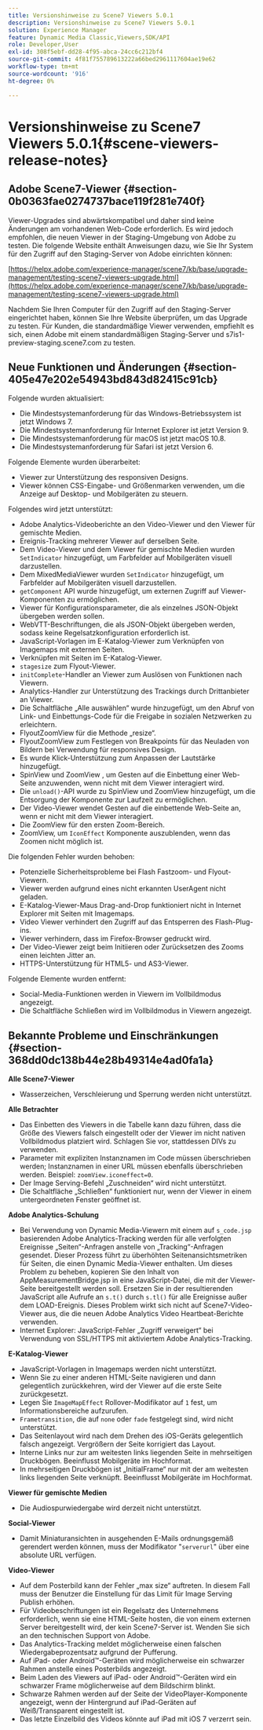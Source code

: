 ```yaml
---
title: Versionshinweise zu Scene7 Viewers 5.0.1
description: Versionshinweise zu Scene7 Viewers 5.0.1
solution: Experience Manager
feature: Dynamic Media Classic,Viewers,SDK/API
role: Developer,User
exl-id: 308f5ebf-dd28-4f95-abca-24cc6c212bf4
source-git-commit: 4f81f755789613222a66bed2961117604ae19e62
workflow-type: tm+mt
source-wordcount: '916'
ht-degree: 0%

---
```


# Versionshinweise zu Scene7 Viewers 5.0.1{#scene-viewers-release-notes}

## Adobe Scene7-Viewer {#section-0b0363fae0274737bace119f281e740f}

Viewer-Upgrades sind abwärtskompatibel und daher sind keine Änderungen am vorhandenen Web-Code erforderlich. Es wird jedoch empfohlen, die neuen Viewer in der Staging-Umgebung von Adobe zu testen. Die folgende Website enthält Anweisungen dazu, wie Sie Ihr System für den Zugriff auf den Staging-Server von Adobe einrichten können:

[https://helpx.adobe.com/experience-manager/scene7/kb/base/upgrade-management/testing-scene7-viewers-upgrade.html](https://helpx.adobe.com/experience-manager/scene7/kb/base/upgrade-management/testing-scene7-viewers-upgrade.html)

Nachdem Sie Ihren Computer für den Zugriff auf den Staging-Server eingerichtet haben, können Sie Ihre Website überprüfen, um das Upgrade zu testen. Für Kunden, die standardmäßige Viewer verwenden, empfiehlt es sich, einen Adobe mit einem standardmäßigen Staging-Server und s7is1-preview-staging.scene7.com zu testen.

## Neue Funktionen und Änderungen {#section-405e47e202e54943bd843d82415c91cb}

Folgende wurden aktualisiert:

* Die Mindestsystemanforderung für das Windows-Betriebssystem ist jetzt Windows 7.
* Die Mindestsystemanforderung für Internet Explorer ist jetzt Version 9.
* Die Mindestsystemanforderung für macOS ist jetzt macOS 10.8.
* Die Mindestsystemanforderung für Safari ist jetzt Version 6.

Folgende Elemente wurden überarbeitet:

* Viewer zur Unterstützung des responsiven Designs.
* Viewer können CSS-Eingabe- und Größenmarken verwenden, um die Anzeige auf Desktop- und Mobilgeräten zu steuern.

Folgendes wird jetzt unterstützt:

* Adobe Analytics-Videoberichte an den Video-Viewer und den Viewer für gemischte Medien.
* Ereignis-Tracking mehrerer Viewer auf derselben Seite.
* Dem Video-Viewer und dem Viewer für gemischte Medien wurden `SetIndicator` hinzugefügt, um Farbfelder auf Mobilgeräten visuell darzustellen.
* Dem MixedMediaViewer wurden `SetIndicator` hinzugefügt, um Farbfelder auf Mobilgeräten visuell darzustellen.
* `getComponent` API wurde hinzugefügt, um externen Zugriff auf Viewer-Komponenten zu ermöglichen.
* Viewer für Konfigurationsparameter, die als einzelnes JSON-Objekt übergeben werden sollen.
* WebVTT-Beschriftungen, die als JSON-Objekt übergeben werden, sodass keine Regelsatzkonfiguration erforderlich ist.
* JavaScript-Vorlagen im E-Katalog-Viewer zum Verknüpfen von Imagemaps mit externen Seiten.
* Verknüpfen mit Seiten im E-Katalog-Viewer.
* `stagesize` zum Flyout-Viewer.
* `initComplete`-Handler an Viewer zum Auslösen von Funktionen nach Viewern.
* Analytics-Handler zur Unterstützung des Trackings durch Drittanbieter an Viewer.
* Die Schaltfläche „Alle auswählen“ wurde hinzugefügt, um den Abruf von Link- und Einbettungs-Code für die Freigabe in sozialen Netzwerken zu erleichtern.
* FlyoutZoomView für die Methode „resize“.
* FlyoutZoomView zum Festlegen von Breakpoints für das Neuladen von Bildern bei Verwendung für responsives Design.
* Es wurde Klick-Unterstützung zum Anpassen der Lautstärke hinzugefügt.
* SpinView und ZoomView , um Gesten auf die Einbettung einer Web-Seite anzuwenden, wenn nicht mit dem Viewer interagiert wird.
* Die `unload()`-API wurde zu SpinView und ZoomView hinzugefügt, um die Entsorgung der Komponente zur Laufzeit zu ermöglichen.
* Der Video-Viewer wendet Gesten auf die einbettende Web-Seite an, wenn er nicht mit dem Viewer interagiert.
* Die ZoomView für den ersten Zoom-Bereich.
* ZoomView, um `IconEffect` Komponente auszublenden, wenn das Zoomen nicht möglich ist.

Die folgenden Fehler wurden behoben:

* Potenzielle Sicherheitsprobleme bei Flash Fastzoom- und Flyout-Viewern.
* Viewer werden aufgrund eines nicht erkannten UserAgent nicht geladen.
* E-Katalog-Viewer-Maus Drag-and-Drop funktioniert nicht in Internet Explorer mit Seiten mit Imagemaps.
* Video Viewer verhindert den Zugriff auf das Entsperren des Flash-Plug-ins.
* Viewer verhindern, dass im Firefox-Browser gedruckt wird.
* Der Video-Viewer zeigt beim Initiieren oder Zurücksetzen des Zooms einen leichten Jitter an.
* HTTPS-Unterstützung für HTML5- und AS3-Viewer.

Folgende Elemente wurden entfernt:

* Social-Media-Funktionen werden in Viewern im Vollbildmodus angezeigt.
* Die Schaltfläche Schließen wird im Vollbildmodus in Viewern angezeigt.

## Bekannte Probleme und Einschränkungen {#section-368dd0dc138b44e28b49314e4ad0fa1a}

**Alle Scene7-Viewer**

* Wasserzeichen, Verschleierung und Sperrung werden nicht unterstützt.

**Alle Betrachter**

* Das Einbetten des Viewers in die Tabelle kann dazu führen, dass die Größe des Viewers falsch eingestellt oder der Viewer im nicht nativen Vollbildmodus platziert wird. Schlagen Sie vor, stattdessen DIVs zu verwenden.
* Parameter mit expliziten Instanznamen im Code müssen überschrieben werden; Instanznamen in einer URL müssen ebenfalls überschrieben werden. Beispiel: `zoomView.iconeffect=0`.
* Der Image Serving-Befehl „Zuschneiden“ wird nicht unterstützt.
* Die Schaltfläche „Schließen“ funktioniert nur, wenn der Viewer in einem untergeordneten Fenster geöffnet ist.

**Adobe Analytics-Schulung**

* Bei Verwendung von Dynamic Media-Viewern mit einem auf `s_code.jsp` basierenden Adobe Analytics-Tracking werden für alle verfolgten Ereignisse „Seiten“-Anfragen anstelle von „Tracking“-Anfragen gesendet. Dieser Prozess führt zu überhöhten Seitenansichtsmetriken für Seiten, die einen Dynamic Media-Viewer enthalten. Um dieses Problem zu beheben, kopieren Sie den Inhalt von AppMeasurementBridge.jsp in eine JavaScript-Datei, die mit der Viewer-Seite bereitgestellt werden soll. Ersetzen Sie in der resultierenden JavaScript alle Aufrufe an `s.t()` durch `s.tl()` für alle Ereignisse außer dem LOAD-Ereignis. Dieses Problem wirkt sich nicht auf Scene7-Video-Viewer aus, die die neuen Adobe Analytics Video Heartbeat-Berichte verwenden.
* Internet Explorer: JavaScript-Fehler „Zugriff verweigert“ bei Verwendung von SSL/HTTPS mit aktiviertem Adobe Analytics-Tracking.

**E-Katalog-Viewer**

* JavaScript-Vorlagen in Imagemaps werden nicht unterstützt.
* Wenn Sie zu einer anderen HTML-Seite navigieren und dann gelegentlich zurückkehren, wird der Viewer auf die erste Seite zurückgesetzt.
* Legen Sie `ImageMapEffect` Rollover-Modifikator auf `1` fest, um Informationsbereiche aufzurufen.
* `Frametransition`, die auf `none` oder `fade` festgelegt sind, wird nicht unterstützt.
* Das Seitenlayout wird nach dem Drehen des iOS-Geräts gelegentlich falsch angezeigt. Vergrößern der Seite korrigiert das Layout.
* Interne Links nur zur am weitesten links liegenden Seite in mehrseitigen Druckbögen. Beeinflusst Mobilgeräte im Hochformat.
* In mehrseitigen Druckbögen ist „InitialFrame“ nur mit der am weitesten links liegenden Seite verknüpft. Beeinflusst Mobilgeräte im Hochformat.

**Viewer für gemischte Medien**

* Die Audiospurwiedergabe wird derzeit nicht unterstützt.

**Social-Viewer**

* Damit Miniaturansichten in ausgehenden E-Mails ordnungsgemäß gerendert werden können, muss der Modifikator &quot;`serverurl`&quot; über eine absolute URL verfügen.

**Video-Viewer**

* Auf dem Posterbild kann der Fehler „max size“ auftreten. In diesem Fall muss der Benutzer die Einstellung für das Limit für Image Serving Publish erhöhen.
* Für Videobeschriftungen ist ein Regelsatz des Unternehmens erforderlich, wenn sie eine HTML-Seite hosten, die von einem externen Server bereitgestellt wird, der kein Scene7-Server ist. Wenden Sie sich an den technischen Support von Adobe.
* Das Analytics-Tracking meldet möglicherweise einen falschen Wiedergabeprozentsatz aufgrund der Pufferung.
* Auf iPad- oder Android™-Geräten wird möglicherweise ein schwarzer Rahmen anstelle eines Posterbilds angezeigt.
* Beim Laden des Viewers auf iPad- oder Android™-Geräten wird ein schwarzer Frame möglicherweise auf dem Bildschirm blinkt.
* Schwarze Rahmen werden auf der Seite der VideoPlayer-Komponente angezeigt, wenn der Hintergrund auf iPad-Geräten auf Weiß/Transparent eingestellt ist.
* Das letzte Einzelbild des Videos könnte auf iPad mit iOS 7 verzerrt sein.
